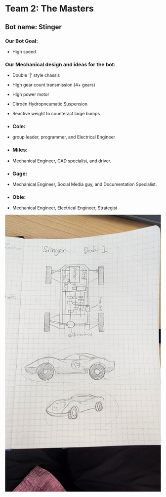 # Team 2: The Masters

## Bot name: Stinger

### Our Bot Goal:
* High speed
### Our Mechanical design and ideas for the bot:
* Double '|' style chassis
* High gear count transmission (4+ gears)
* High power motor
* Citroën Hydropneumatic Suspension
* Reactive weight to counteract large bumps

* ### Cole:
* group leader, programmer, and Electrical Engineer
* ### Miles:
* Mechanical Engineer, CAD specialist, and driver.
* ### Gage:
* Mechanical Engineer, Social Media guy, and Documentation Specialist.
* ### Obie:
* Mechanical Engineer, Electrical Engineer, Strategist
  
![title](https://github.com/9622676/The-Masters/blob/main/Images/20240829_123855.jpg?raw=true)
